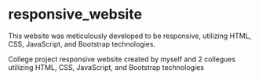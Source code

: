 # responsive_website
This website was meticulously developed to be responsive, utilizing HTML, CSS, JavaScript, and Bootstrap technologies.


College project responsive website created by myself and 2 collegues utilizing HTML, CSS, JavaScript, and Bootstrap technologies
